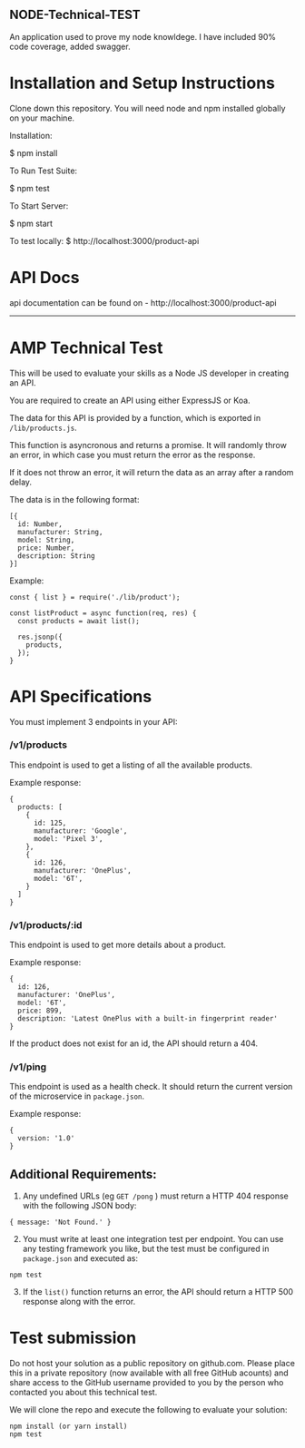 ## NODE-Technical-TEST

An application used to prove my node knowldege. I have included 90% code coverage, added swagger. 

# Installation and Setup Instructions
Clone down this repository. You will need node and npm installed globally on your machine.

Installation:

 $ npm install

To Run Test Suite:

 $ npm test

To Start Server:

 $ npm start

To test locally:
$ http://localhost:3000/product-api
 
# API Docs

api documentation can be found on - http://localhost:3000/product-api

------------------------------------------------------------------------------------------------------

# AMP Technical Test

This will be used to evaluate your skills as a Node JS developer in creating an API.

You are required to create an API using either ExpressJS or Koa.

The data for this API is provided by a function, which is exported in ```/lib/products.js```.

This function is asyncronous and returns a promise. It will randomly throw an error, in which case you must return the error as the response.

If it does not throw an error, it will return the data as an array after a random delay.

The data is in the following format:
```
[{
  id: Number,
  manufacturer: String,
  model: String,
  price: Number,
  description: String
}]
```

Example:
```
const { list } = require('./lib/product');

const listProduct = async function(req, res) {
  const products = await list();

  res.jsonp({
    products,
  });
}
```

# API Specifications
You must implement 3 endpoints in your API:

### /v1/products

This endpoint is used to get a listing of all the available products.

Example response:
```
{
  products: [
    {
      id: 125,
      manufacturer: 'Google',
      model: 'Pixel 3',
    },
    {
      id: 126,
      manufacturer: 'OnePlus',
      model: '6T',
    }
  ]
}
```

### /v1/products/:id

This endpoint is used to get more details about a product.

Example response:

```
{
  id: 126,
  manufacturer: 'OnePlus',
  model: '6T',
  price: 899,
  description: 'Latest OnePlus with a built-in fingerprint reader'
}
```

If the product does not exist for an id, the API should return a 404.

### /v1/ping

This endpoint is used as a health check. It should return the current version of the microservice in ```package.json```.

Example response:

```
{
  version: '1.0'
}
```

## Additional Requirements:
1. Any undefined URLs (eg ``` GET /pong ``` ) must return a HTTP 404 response with the following JSON body: 

```
{ message: 'Not Found.' }
```

2. You must write at least one integration test per endpoint. You can use any testing framework you like, but the test must be configured in ```package.json``` and executed as:

```
npm test
```

3. If the ```list()``` function returns an error, the API should return a HTTP 500 response along with the error.

# Test submission

Do not host your solution as a public repository on github.com. Please place this in a private repository (now available with all free GitHub acounts) and share access to the GitHub username provided to you by the person who contacted you about this technical test.

We will clone the repo and execute the following to evaluate your solution:

```
npm install (or yarn install)
npm test
```
